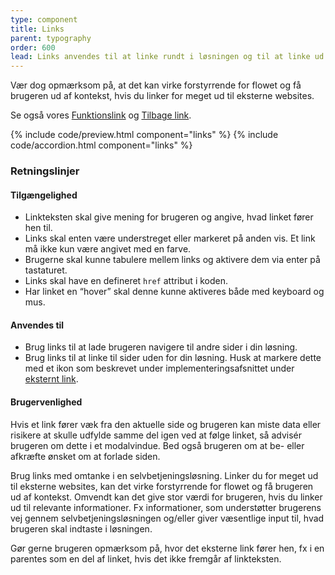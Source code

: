 ```yaml
---
type: component
title: Links
parent: typography
order: 600
lead: Links anvendes til at linke rundt i løsningen og til at linke ud af løsningen til eksterne sites.
---
```


<p>Vær dog opmærksom på, at det kan virke forstyrrende for flowet og få brugeren ud af kontekst, hvis du linker for meget ud til eksterne websites.</p>
<p>Se også vores <a href="/komponenter/funktionslink/">Funktionslink</a> og <a href="/komponenter/tilbage-link/">Tilbage link</a>.</p>

{% include code/preview.html component="links" %}
{% include code/accordion.html component="links" %}

### Retningslinjer

#### Tilgængelighed

- Linkteksten skal give mening for brugeren og angive, hvad linket fører hen til.
- Links skal enten være understreget eller markeret på anden vis. Et link må ikke kun være angivet med en farve.
- Brugerne skal kunne tabulere mellem links og aktivere dem via enter på tastaturet.
- Links skal have en defineret `href` attribut i koden.
- Har linket en “hover” skal denne kunne aktiveres både med keyboard og mus.

#### Anvendes til

- Brug links til at lade brugeren navigere til andre sider i din løsning.
- Brug links til at linke til sider uden for din løsning. Husk at markere dette med et ikon som beskrevet under implementeringsafsnittet under <a href="#eksternt-link">eksternt link</a>.

#### Brugervenlighed

Hvis et link fører væk fra den aktuelle side og brugeren kan miste data eller risikere at skulle udfylde samme del igen ved at følge linket, så advisér brugeren om dette i et modalvindue. Bed også brugeren om at be- eller afkræfte ønsket om at forlade siden.

Brug links med omtanke i en selvbetjeningsløsning. Linker du for meget ud til eksterne websites, kan det virke forstyrrende for flowet og få brugeren ud af kontekst. Omvendt kan det give stor værdi for brugeren, hvis du linker ud til relevante informationer. Fx informationer, som understøtter brugerens vej gennem selvbetjeningsløsningen og/eller giver væsentlige input til, hvad brugeren skal indtaste i løsningen.

Gør gerne brugeren opmærksom på, hvor det eksterne link fører hen, fx i en parentes som en del af linket, hvis det ikke fremgår af linkteksten.
